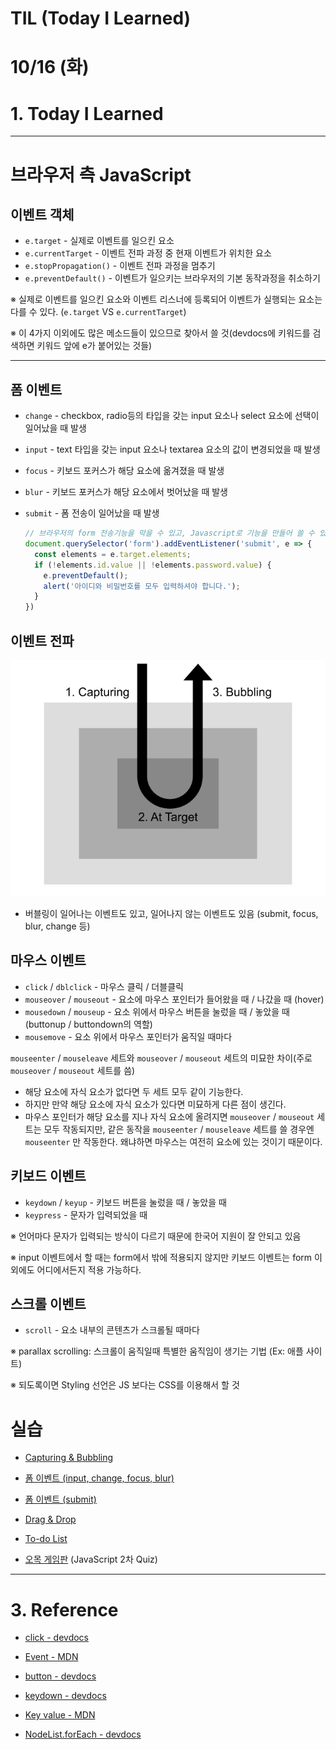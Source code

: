 # TIL (Today I Learned)

# 10/16 (화) 

# 1. Today I Learned

---

# 브라우저 측 JavaScript

## 이벤트 객체

- `e.target` - 실제로 이벤트를 일으킨 요소
- `e.currentTarget` - 이벤트 전파 과정 중 현재 이벤트가 위치한 요소
- `e.stopPropagation()` - 이벤트 전파 과정을 멈추기
- `e.preventDefault()` - 이벤트가 일으키는 브라우저의 기본 동작과정을 취소하기

※ 실제로 이벤트를 일으킨 요소와 이벤트 리스너에 등록되어 이벤트가 실행되는 요소는 다를 수 있다. (`e.target` VS `e.currentTarget`)

※ 이 4가지 이외에도 많은 메소드들이 있으므로 찾아서 쓸 것(devdocs에 키워드를 검색하면 키워드 앞에 e가 붙어있는 것들)

------

## 폼 이벤트

- `change` - checkbox, radio등의 타입을 갖는 input 요소나 select 요소에 선택이 일어났을 때 발생

- `input` - text 타입을 갖는 input 요소나 textarea 요소의 값이 변경되었을 때 발생

- `focus` - 키보드 포커스가 해당 요소에 옮겨졌을 때 발생

- `blur` - 키보드 포커스가 해당 요소에서 벗어났을 때 발생

- `submit` - 폼 전송이 일어났을 때 발생



  ```js
  // 브라우저의 form 전송기능을 막을 수 있고, Javascript로 기능을 만들어 쓸 수 있다. 
  document.querySelector('form').addEventListener('submit', e => {
    const elements = e.target.elements;
    if (!elements.id.value || !elements.password.value) {
      e.preventDefault();
      alert('아이디와 비밀번호를 모두 입력하셔야 합니다.');
    }
  })
  ```




## 이벤트 전파

![EventPhase](./img/eventphases.png)

- 버블링이 일어나는 이벤트도 있고, 일어나지 않는 이벤트도 있음 (submit, focus, blur, change 등)



## 마우스 이벤트

- `click` / `dblclick` - 마우스 클릭 / 더블클릭
- `mouseover` / `mouseout` - 요소에 마우스 포인터가 들어왔을 때 / 나갔을 때 (hover)
- `mousedown` / `mouseup` - 요소 위에서 마우스 버튼을 눌렀을 때 / 놓았을 때 (buttonup / buttondown의 역할)
- `mousemove` - 요소 위에서 마우스 포인터가 움직일 때마다

`mouseenter` / `mouseleave` 세트와  `mouseover` / `mouseout` 세트의 미묘한 차이(주로  `mouseover` / `mouseout` 세트를 씀)

- 해당 요소에 자식 요소가 없다면 두 세트 모두 같이 기능한다.
- 하지만 만약 해당 요소에 자식 요소가 있다면 미묘하게 다른 점이 생긴다. 
- 마우스 포인터가 해당 요소를 지나 자식 요소에 올려지면 `mouseover` / `mouseout` 세트는 모두 작동되지만, 같은 동작을 `mouseenter` / `mouseleave` 세트를 쓸 경우엔  `mouseenter` 만 작동한다. 왜냐하면 마우스는 여전히 요소에 있는 것이기 때문이다. 


## 키보드 이벤트

- `keydown` / `keyup` - 키보드 버튼을 눌렀을 때 / 놓았을 때
- `keypress` - 문자가 입력되었을 때

※ 언어마다 문자가 입력되는 방식이 다르기 때문에 한국어 지원이 잘 안되고 있음

※ input 이벤트에서 할 때는 form에서 밖에 적용되지 않지만 키보드 이벤트는 form 이외에도 어디에서든지 적용 가능하다.



## 스크롤 이벤트

- `scroll` - 요소 내부의 콘텐츠가 스크롤될 때마다

※ parallax scrolling: 스크롤이 움직일때 특별한 움직임이 생기는 기법 (Ex: 애플 사이트)



※ 되도록이면 Styling 선언은 JS 보다는 CSS를 이용해서 할 것



# 실습

- [Capturing & Bubbling](https://codepen.io/yoonjp/pen/NOwKVN)
- [폼 이벤트 (input, change, focus, blur)](https://codepen.io/yoonjp/pen/ZqaNyW?editors=1111)
- [폼 이벤트 (submit)](https://codepen.io/yoonjp/pen/VErOdd?editors=1011)
- [Drag & Drop](https://codepen.io/dbeat999/pen/QZOPwQ?editors=1111)
- [To-do List](https://codepen.io/yoonjp/pen/dgVEQQ?editors=1011)

- [오목 게임판](https://codepen.io/yoonjp/pen/gBXEwO?editors=1010) (JavaScript 2차 Quiz)





---

# 3. Reference

- [click - devdocs](http://devdocs.io/dom_events/click)
- [Event - MDN](https://developer.mozilla.org/en-US/docs/Web/API/Event)
- [button - devdocs](http://devdocs.io/html/element/button)

- [keydown - devdocs](http://devdocs.io/dom_events/keydown)
- [Key value - MDN](https://developer.mozilla.org/en-US/docs/Web/API/KeyboardEvent/key/Key_Values)

- [NodeList.forEach - devdocs](http://devdocs.io/dom/nodelist/foreach)



